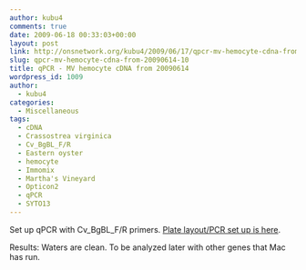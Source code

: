 ```yaml
---
author: kubu4
comments: true
date: 2009-06-18 00:33:03+00:00
layout: post
link: http://onsnetwork.org/kubu4/2009/06/17/qpcr-mv-hemocyte-cdna-from-20090614-10/
slug: qpcr-mv-hemocyte-cdna-from-20090614-10
title: qPCR - MV hemocyte cDNA from 20090614
wordpress_id: 1009
author:
  - kubu4
categories:
  - Miscellaneous
tags:
  - cDNA
  - Crassostrea virginica
  - Cv_BgBL_F/R
  - Eastern oyster
  - hemocyte
  - Immomix
  - Martha's Vineyard
  - Opticon2
  - qPCR
  - SYTO13
---
```


Set up qPCR with Cv_BgBL_F/R primers. [Plate layout/PCR set up is here](http://eagle.fish.washington.edu/Arabidopsis/Notebook%20Workup%20Files/20090617-02.jpg).

Results: Waters are clean. To be analyzed later with other genes that Mac has run.
